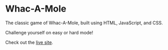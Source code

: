 # Whac-A-Mole

The classic game of Whac-A-Mole, built using HTML, JavaScript, and CSS.

Challenge yourself on easy or hard mode!

Check out the [live site](https://zduvall.github.io/Whac-A-Mole/).
